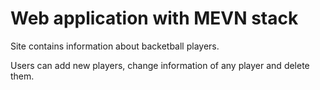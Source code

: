 # Web application with MEVN stack

Site contains information about backetball players.

Users can add new players, change information of any player and delete them.
